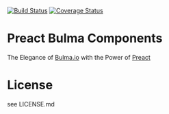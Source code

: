 [![Build Status](https://www.travis-ci.org/strootje/preact-bulma-components.svg?branch=master)](https://www.travis-ci.org/strootje/preact-bulma-components)
[![Coverage Status](https://coveralls.io/repos/github/strootje/preact-bulma-components/badge.svg)](https://coveralls.io/github/strootje/preact-bulma-components)

# Preact Bulma Components

The Elegance of [Bulma.io][bulma] with the Power of [Preact][preact]

# License

see LICENSE.md

[bulma]: https://bulma.io/
[preact]: https://preactjs.com/
